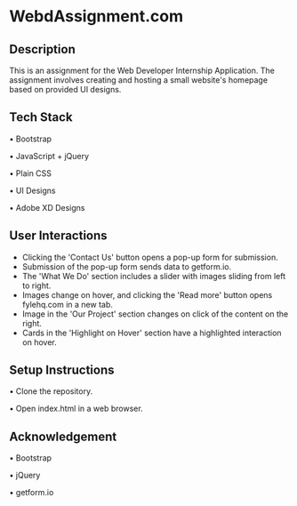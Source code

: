 # WebdAssignment.com

## Description

This is an assignment for the Web Developer Internship Application. The assignment involves creating and hosting a small website's homepage based on provided UI designs.

## Tech Stack

•	Bootstrap

•	JavaScript + jQuery

•	Plain CSS

•	UI Designs

•	Adobe XD Designs

## User Interactions

* Clicking the 'Contact Us' button opens a pop-up form for submission.
* Submission of the pop-up form sends data to getform.io.
* The 'What We Do' section includes a slider with images sliding from left to right.
* Images change on hover, and clicking the 'Read more' button opens fylehq.com in a new tab.
* Image in the 'Our Project' section changes on click of the content on the right.
* Cards in the 'Highlight on Hover' section have a highlighted interaction on hover.

## Setup Instructions

•	Clone the repository.

•	Open index.html in a web browser.

## Acknowledgement

•	Bootstrap

•	jQuery

• getform.io
